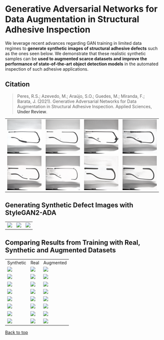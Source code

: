 # Generative Adversarial Networks for Data Augmentation in Structural Adhesive Inspection

We leverage recent advances regarding GAN training in limited data regimes to **generate synthetic images of structural adhesive defects** such as the ones seen below. We demonstrate that these realistic synthetic samples can be **used to augmented scarce datasets and improve the performance of state-of-the-art object detection models** in the automated inspection of such adhesive applications.

## Citation 

> Peres, R.S.; Azevedo, M.; Araújo, S.O.; Guedes, M.; Miranda, F.; Barata, J. (2021). Generative Adversarial Networks for Data Augmentation in Structural Adhesive Inspection. Applied Sciences, **Under Review**.

<table>
  <tr>
    <td><img src="Figures/SyntheticImages/image (141).png" width=270></td>
    <td><img src="Figures/SyntheticImages/image (24).png" width=270></td>
    <td><img src="Figures/SyntheticImages/image (5).png" width=270></td>
    <td><img src="Figures/SyntheticImages/image (534).png" width=270></td>
  </tr>
  <tr>
    <td><img src="Figures/SyntheticImages/image (6).png" width=270></td>
    <td><img src="Figures/SyntheticImages/image (76).png" width=270></td>
    <td><img src="Figures/SyntheticImages/image (79).png" width=270></td>
    <td><img src="Figures/SyntheticImages/image (90).png" width=270></td>
  </tr>
</table>

## Generating Synthetic Defect Images with StyleGAN2-ADA

<table>
  <tr>
    <td><img src="Figures/Gifs/introsys1024_1.gif" width=270></td>
    <td><img src="results/see-q-product.jpg" width=270></td>
    <td><img src="results/gluesim_demo2.gif" width=270></td>
  </tr>
</table>

## Comparing Results from Training with Real, Synthetic and Augmented Datasets

<table>
  <tr>
    <td>Synthetic</td>
    <td>Real</td>    
    <td>Augmented</td>
  </tr>
  <tr>
    <td><img src="results/yolov4_s/result_test_1.jpg" width=270></td>
    <td><img src="results/yolov4_r/result_test_1.jpg" width=270></td>
    <td><img src="results/yolov4_a/result_test_1.jpg" width=270></td>
  </tr>  
  <tr>
    <td><img src="results/yolov4_s/result_test_5.jpg" width=270></td>
    <td><img src="results/yolov4_r/result_test_5.jpg" width=270></td>
    <td><img src="results/yolov4_a/result_test_5.jpg" width=270></td>
  </tr> 
  <tr>
    <td><img src="results/yolov4_s/result_test_6.jpg" width=270></td>
    <td><img src="results/yolov4_r/result_test_6.jpg" width=270></td>
    <td><img src="results/yolov4_a/result_test_6.jpg" width=270></td>
  </tr> 
  <tr>
    <td><img src="results/yolov4_s/result_test_7.jpg" width=270></td>
    <td><img src="results/yolov4_r/result_test_7.jpg" width=270></td>
    <td><img src="results/yolov4_a/result_test_7.jpg" width=270></td>
  </tr> 
  <tr>
    <td><img src="results/yolov4_s/result_test_9.jpg" width=270></td>
    <td><img src="results/yolov4_r/result_test_9.jpg" width=270></td>
    <td><img src="results/yolov4_a/result_test_9.jpg" width=270></td>
  </tr> 
  <tr>
    <td><img src="results/yolov4_s/result_test_19.jpg" width=270></td>
    <td><img src="results/yolov4_r/result_test_19.jpg" width=270></td>
    <td><img src="results/yolov4_a/result_test_19.jpg" width=270></td>
  </tr> 
  <tr>
    <td><img src="results/yolov4_s/result_test_20.jpg" width=270></td>
    <td><img src="results/yolov4_r/result_test_20.jpg" width=270></td>
    <td><img src="results/yolov4_a/result_test_20.jpg" width=270></td>
  </tr> 
  <tr>
    <td><img src="results/yolov4_s/result_test_21.jpg" width=270></td>
    <td><img src="results/yolov4_r/result_test_21.jpg" width=270></td>
    <td><img src="results/yolov4_a/result_test_21.jpg" width=270></td>
  </tr> 
</table>

<a href="#top">Back to top</a>

